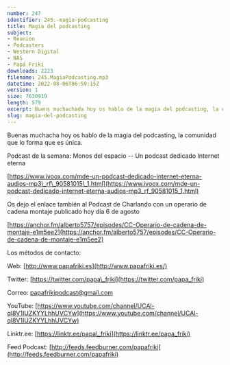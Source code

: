 ```yaml
---
number: 247
identifier: 245.-magia-podcasting
title: Magia del podcasting
subject:
- Reunion
- Podcasters
- Western Digital
- NAS
- Papá Friki
downloads: 2223
filename: 245.MagiaPodcasting.mp3
datetime: 2022-08-06T06:59:15Z
version: 1
size: 7630919
length: 579
excerpt: Buens muchachada hoy os hablo de la magia del podcasting, la comunidad que lo forma que es única.
slug: magia-del-podcasting
---
```

Buenas muchacha hoy os hablo de la magia del podcasting, la comunidad que lo forma que es única.

Podcast de la semana: Monos del espacio -- Un podcast dedicado Internet eterna

[https://www.ivoox.com/mde-un-podcast-dedicado-internet-eterna-audios-mp3\_rf\_90581015\_1.html](https://www.ivoox.com/mde-un-podcast-dedicado-internet-eterna-audios-mp3_rf_90581015_1.html)

Os dejo el enlace también al Podcast de Charlando con un operario de cadena montaje publicado hoy día 6 de agosto

[https://anchor.fm/alberto5757/episodes/CC-Operario-de-cadena-de-montaje-e1m5ee2](https://anchor.fm/alberto5757/episodes/CC-Operario-de-cadena-de-montaje-e1m5ee2)

Los métodos de contacto:

Web: [http://www.papafriki.es](http://www.papafriki.es/)

Twitter: [https://twitter.com/papa\_friki](https://twitter.com/papa_friki)

Correo: [papafrikipodcast@gmail.com](https://archive.org/details/papafrikipodast@gmail.com)

YouTube: [https://www.youtube.com/channel/UCAl-ql8V1IUZKYYLhhUVCYw](https://www.youtube.com/channel/UCAl-ql8V1IUZKYYLhhUVCYw)

Linktr.ee: [https://linktr.ee/papa\_friki](https://linktr.ee/papa_friki)

Feed Podcast: [http://feeds.feedburner.com/papafriki](http://feeds.feedburner.com/papafriki)